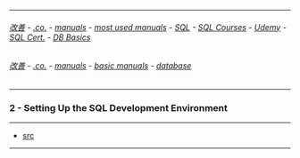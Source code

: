 
---

###### [改善](https://github.com/ttltrk/0C/blob/master/README.MD) - [.co.](https://github.com/ttltrk/PRG/blob/master/CODING.MD) - [manuals](https://github.com/ttltrk/PRG/blob/master/MAN.MD) - [most used manuals](https://github.com/ttltrk/PRG/blob/master/MUM.MD) - [SQL](https://github.com/ttltrk/DB/blob/master/SQL/DOC/OSM/OSM.MD) - [SQL Courses](https://github.com/ttltrk/DB/blob/master/SQL/DOC/OSM/SC/SC.MD) - [Udemy](https://github.com/ttltrk/DB/blob/master/SQL/DOC/OSM/SC/UDEMY/UDEMY.MD) - [SQL Cert.](https://github.com/ttltrk/DB/blob/master/SQL/DOC/UDEMY_SQL_CER.MD) - [DB Basics](https://github.com/ttltrk/DB/blob/master/SQL/DOC/SQLCERT/01/01.MD)

###### [改善](https://github.com/ttltrk/0C/blob/master/README.MD) - [.co.](https://github.com/ttltrk/PRG/blob/master/CODING.MD) - [manuals](https://github.com/ttltrk/PRG/blob/master/MAN.MD) - [basic manuals](https://github.com/ttltrk/PRG/blob/master/MANUALS.MD) - [database](https://github.com/ttltrk/DB/blob/master/DBM/DBM.MD)

---

### 2 - Setting Up the SQL Development Environment

---

* [src](https://www.udemy.com/the-complete-oracle-sql-certification-course/learn/v4/t/lecture/5484522?start=0)

---
